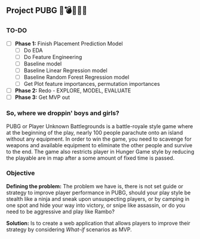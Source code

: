 ## Project PUBG 🤖💣💥🔫🤖 

### TO-DO

- [ ] **Phase 1:** Finish Placement Prediction Model
    - [ ] Do EDA
    - [ ] Do Feature Engineering
    - [ ] Baseline model
    - [ ] Baseline Linear Regression model
    - [ ] Baseline Random Forest Regression model
    - [ ] Get Plot feature importances, permutation importances    
- [ ] **Phase 2:** Redo - EXPLORE, MODEL, EVALUATE 
- [ ] **Phase 3:** Get MVP out  

### So, where we droppin' boys and girls?
PUBG or Player Unknown Battlegrounds is a battle-royale style game where at the beginning of the play, nearly 100 people parachute onto an island without any equipment. In order to win the game, you need to scavenge for weapons and available equipment to eliminate the other people and survive to the end. The game also restricts player in Hunger Game style by reducing the playable are in map after a some amount of fixed time is passed. 

### Objective

**Defining the problem:** The problem we have is, there is not set guide or strategy to improve player performance in PUBG, should your play style be stealth like a ninja and sneak upon unsuspecting players, or by camping in one spot and hide your way into victory, or snipe like assassin, or do you need to be aggressive and play like Rambo? 

**Solution:** Is to create a web application that allows players to improve their strategy by considering *What-if* scenarios as MVP.
